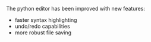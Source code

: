 The python editor has been improved with new features:
- faster syntax highlighting
- undo/redo capabilities
- more robust file saving
